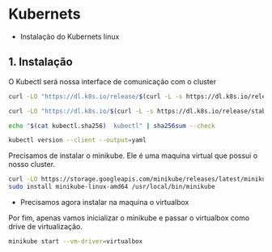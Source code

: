 # Kubernets

- Instalação do Kubernets linux

## 1. Instalação

O Kubectl será nossa interface de comunicação com o cluster

```bash
curl -LO "https://dl.k8s.io/release/$(curl -L -s https://dl.k8s.io/release/stable.txt)/bin/linux/amd64/kubectl"

curl -LO "https://dl.k8s.io/$(curl -L -s https://dl.k8s.io/release/stable.txt)/bin/linux/amd64/kubectl.sha256"

echo "$(cat kubectl.sha256)  kubectl" | sha256sum --check

kubectl version --client --output=yaml
```

Precisamos de instalar o minikube. Ele é uma maquina virtual que possui o nosso cluster.

```bash
curl -LO https://storage.googleapis.com/minikube/releases/latest/minikube-linux-amd64
sudo install minikube-linux-amd64 /usr/local/bin/minikube
```

- Precisamos agora instalar na maquina o virtualbox

Por fim, apenas vamos inicializar o minikube e passar o virtualbox como drive de virtualização.

```bash
minikube start --vm-driver=virtualbox
```
